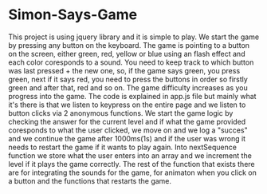 # Simon-Says-Game
  This project is using jquery library and it is simple to play. We start the game by pressing any button on the keyboard. The game is pointing to a button on the screen, either green, red, yellow or blue using an flash effect and each color coresponds to a sound. You need to keep track to which button was last pressed + the new one, so, if the game says green, you press green, next if it says red, you need to press the buttons in order so firstly green and after that, red and so on. The game difficulty increases as you progress into the game.
  The code is explained in app.js file but mainly what it's there is that we listen to keypress on the entire page and we listen to button clicks via 2 anonymous functions. We start the game logic by checking the answer for the current level and if what the game provided coresponds to what the user clicked, we move on and we log a "succes" and we continue the game after 1000ms(1s) and if the user was wrong it needs to restart the game if it wants to play again. Into nextSequence function we store what the user enters into an array and we increment the level if it plays the game correctly. The rest of the function that exists there are for integrating the sounds for the game, for animaton when you click on a button and the functions that restarts the game.

